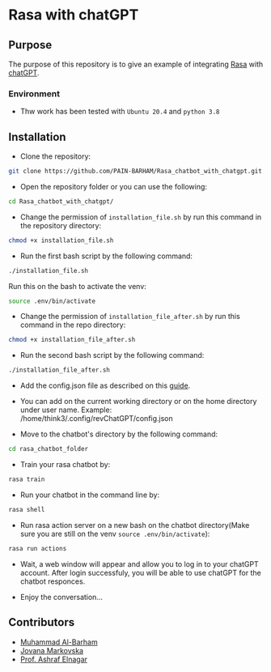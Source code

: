 # Rasa with chatGPT

## Purpose

The purpose of this repository is to give an example of integrating [Rasa](https://github.com/RasaHQ/rasa) with [chatGPT](https://openai.com/blog/chatgpt/).


### Environment 

- Thw work has been tested with `Ubuntu 20.4` and `python 3.8`

## Installation

- Clone the repository:

```bash
git clone https://github.com/PAIN-BARHAM/Rasa_chatbot_with_chatgpt.git
```

- Open the repository folder or you can use the following:

```bash
cd Rasa_chatbot_with_chatgpt/
```


- Change the permission of `installation_file.sh` by run this command in the repository directory:

```bash
chmod +x installation_file.sh
```

- Run the first bash script by the following command:

```bash
./installation_file.sh
```

Run this on the bash to activate the venv:

```bash
source .env/bin/activate
```

- Change the permission of `installation_file_after.sh` by run this command in the repo directory:

```bash
chmod +x installation_file_after.sh
```

- Run the second bash script by the following command:

```bash
./installation_file_after.sh
```

- Add the config.json file as described on this [guide](https://github.com/acheong08/ChatGPT/wiki/Setup).

* You can add on the current working directory or on the home directory under user name. Example: /home/think3/.config/revChatGPT/config.json

- Move to the chatbot's directory by the following command: 

```bash
cd rasa_chatbot_folder
```

- Train your rasa chatbot by:

```bash
rasa train
```

- Run your chatbot in the command line by:

```bash
rasa shell
```

- Run rasa action server on a new bash on the chatbot directory(Make sure you are still on the venv `source .env/bin/activate`):

```bash
rasa run actions
```

- Wait, a web window will appear and allow you to log in to your chatGPT account. After login successfuly, you will be able to use chatGPT for the chatbot responces.

- Enjoy the conversation...


## Contributors

- [Muhammad Al-Barham](https://github.com/PAIN-BARHAM)
- [Jovana Markovska](https://github.com/JovanaMarkovska)
- [Prof. Ashraf Elnagar](https://github.com/elnagara)